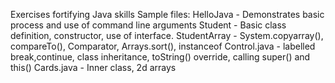 Exercises fortifying Java skills
Sample files:
HelloJava - Demonstrates basic process and use of command line arguments
Student - Basic class definition, constructor, use of interface.
StudentArray - System.copyarray(), compareTo(), Comparator<T>, Arrays.sort(), instanceof
Control.java - labelled break,continue, class inheritance, toString() override, calling
     super() and this()
Cards.java - Inner class, 2d arrays